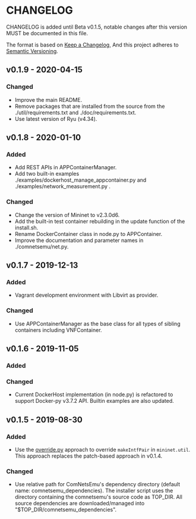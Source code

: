 # CHANGELOG

CHANGELOG is added until Beta v0.1.5, notable changes after this version MUST be documented in this file.

The format is based on [Keep a Changelog](https://keepachangelog.com/en/1.0.0/),
And this project adheres to [Semantic Versioning](https://semver.org/spec/v2.0.0.html).

## v0.1.9 - 2020-04-15

### Changed

-   Improve the main README.
-   Remove packages that are installed from the source from the ./util/requirements.txt and ./doc/requirements.txt.
-   Use latest version of Ryu (v4.34).

## v0.1.8 - 2020-01-10

### Added

-  Add REST APIs in APPContainerManager.
-  Add two built-in examples ./examples/dockerhost_manage_appcontainer.py and ./examples/network_measurement.py .

### Changed

-   Change the version of Mininet to v2.3.0d6.
-   Add the built-in test container rebuilding in the update function of the install.sh.
-   Rename DockerContainer class in node.py to APPContainer.
-   Improve the documentation and parameter names in ./comnetsemu/net.py.

## v0.1.7 - 2019-12-13

### Added

-   Vagrant development environment with Libvirt as provider.

### Changed

-   Use APPContainerManager as the base class for all types of sibling containers including VNFContainer.

## v0.1.6 - 2019-11-05

### Added


### Changed

-   Current DockerHost implementation (in node.py) is refactored to support Docker-py v3.7.2 API.
    Builtin examples are also updated.

## v0.1.5 - 2019-08-30

### Added

-   Use the [override.py](./comnetsemu/overrides.py) approach to override `makeIntfPair` in `mininet.util`.
    This approach replaces the patch-based approach in v0.1.4.

### Changed

-   Use relative path for ComNetsEmu's dependency directory (default name: comnetsemu_dependencies).
    The installer script uses the directory containing the comnetsemu's source code as TOP_DIR.
    All source dependencies are downloaded/managed into "$TOP_DIR/comnetsemu_dependencies".
